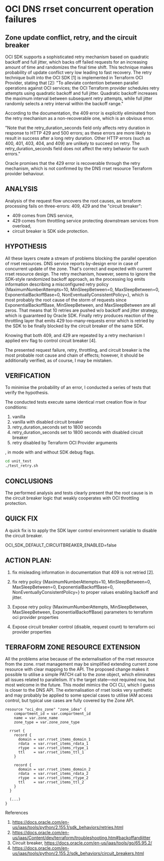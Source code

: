 # OCI DNS rrset concurrent operation failures

## Zone update conflict, retry, and the circuit breaker

OCI SDK supports a sophisticated retry mechanism based on quadratic backoff and full jitter, which backs off failed requests for an increasing amount of time and randomizes the final time shift. This technique makes probability of update conflict very low leading to fast recovery. The retry technique built into the OCI SDK [1] is implemented in Terraform OCI Provider, stating that [2]: "To alleviate contention between parallel operations against OCI services; the OCI Terraform provider schedules retry attempts using quadratic backoff and full jitter. Quadratic backoff increases the maximum interval between subsequent retry attempts, while full jitter randomly selects a retry interval within the backoff range."

According to the documentation, the 409 error is explicitly eliminated from the retry mechanism as a non-recoverable one, which is an obvious error. 

"Note that the retry_duration_seconds field only affects retry duration in response to HTTP 429 and 500 errors; as these errors are more likely to result in success after a long retry duration. Other HTTP errors (such as 400, 401, 403, 404, and 409) are unlikely to succeed on retry. The retry_duration_seconds field does not affect the retry behavior for such errors."

Oracle promises that the 429 error is recoverable through the retry mechanism, which is not confirmed by the DNS rrset resource Terraform provider behaviour.

## ANALYSIS

Analysis of the request flow uncovers the root causes, as terraform processing fails on three-errors: 409, 429 and the "circuit breaker":
- 409 comes from DNS service,
- 429 comes from throttling service protecting downstream services from overload,
- circuit breaker is SDK side protection.

## HYPOTHESIS

All these layers create a stream of problems blocking the parallel operation of rrset resources. DNS service reports by-design error in case of concurrent update of the zone. That's correct and expected with current rrset resource design. The retry mechanism, however, seems to ignore the SDK-style randomized backoff approach, as the processing log emits information describing a misconfigured retry policy {MaximumNumberAttempts=10, MinSleepBetween=0, MaxSleepBetween=0, ExponentialBackoffBase=0, NonEventuallyConsistentPolicy=<nil>}, which is most probably the root cause of the storm of requests since ExponentialBackoffBase, MinSleepBetween, and MaxSleepBetween are all zeros. That means that 10 retries are pushed w/o backoff and jitter strategy, which is guaranteed by Oracle SDK. Finally retry produces reaction of the throttling layer that emits 429 too-many-requests error which is retried by the SDK to be finally blocked by the circuit breaker of the same SDK. 

Knowing that both 409, and 429 are repeated by a retry mechanism I applied env flag to control circuit breaker [4].

The presented request failure, retry, throttling, and circuit breaker is the most probable root cause and chain of effects; however, it should be additionally verified, as of course, I may be mistaken. 

## VERIFICATION

To minimise the probability of an error, I conducted a series of tests that verify the hypothesis.

The conducted tests execute same identical rrset creation flow in four conditions:
1. vanilla 
2. vanilla with disabled circuit breaker
3. retry_duration_seconds set to 1800 seconds
4. retry_duration_seconds set to 1800 seconds with disabled circuit breaker
5. retry disabled by Terraform OCI Provider arguments

, in mode with and without SDK debug flags.

```bash
cd unit_test
./test_retry.sh
```

## CONCLUSIONS

The performed analysis and tests clearly present that the root cause is in the circuit breaker logic that weakly cooperates with OCI throttling protection.

## QUICK FIX

A quick fix is to apply the SDK layer control environment variable to disable the circuit breaker.

OCI_SDK_DEFAULT_CIRCUITBREAKER_ENABLED=false 

## ACTION PLAN:

1. fix misleading information in documentation that 409 is not retried [2].

2. fix retry policy {MaximumNumberAttempts=10, MinSleepBetween=0, MaxSleepBetween=0, ExponentialBackoffBase=0, NonEventuallyConsistentPolicy=<nil>} to proper values enabling backoff and jitter.

3. Expose retry policy (MaximumNumberAttempts, MinSleepBetween, MaxSleepBetween, ExponentialBackoffBase) parameters to terraform oci provider properties

4. Expose circuit breaker control (disable, request count) to terraform oci provider properties


## TERRAFORM ZONE RESOURCE EXTENSION

All the problems arise because of the externalisation of the rrset resource from the zone. rrset management may be simplified extending current zone resource with clear mapping to the API. The proposed change makes it possible to utilise a simple PATCH call to the zone object, which eliminates all issues related to parallelism. It's the target state—not required now, but most welcome in the future. This model mimics the OCI CLI, which I guess is closer to the DNS API. The externalisation of rrset looks very synthetic and may probably be applied to some special cases to utilise IAM access control, but typical use cases are fully covered by the Zone API.

```hcl
resource "oci_dns_zone" "zone_idea" {
    compartment_id = var.compartment_id
    name = var.zone_name
    zone_type = var.zone_zone_type

  rrset {
    record {
      domain = var.rrset_items_domain_1
      rdata  = var.rrset_items_rdata_1
      rtype  = var.rrset_items_rtype_1
      ttl    = var.rrset_items_ttl_1
    }

    record {
      domain = var.rrset_items_domain_2
      rdata  = var.rrset_items_rdata_2
      rtype  = var.rrset_items_rtype_2
      ttl    = var.rrset_items_ttl_2
    }
  }

  (...)
}
```

References
1. https://docs.oracle.com/en-us/iaas/tools/python/2.155.1/sdk_behaviors/retries.html
2. https://docs.oracle.com/en-us/iaas/Content/dev/terraform/troubleshooting.htm#backoffandjitter
3. Circuit breaker, https://docs.oracle.com/en-us/iaas/tools/go/65.95.2/
4. https://docs.oracle.com/en-us/iaas/tools/python/2.155.2/sdk_behaviors/circuit_breakers.html
